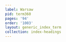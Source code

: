 ```yaml
---
label: Warsaw
pid: term360
pages: '94'
order: '1003'
layout: generic_index_term
collection: index-headings
---
```

